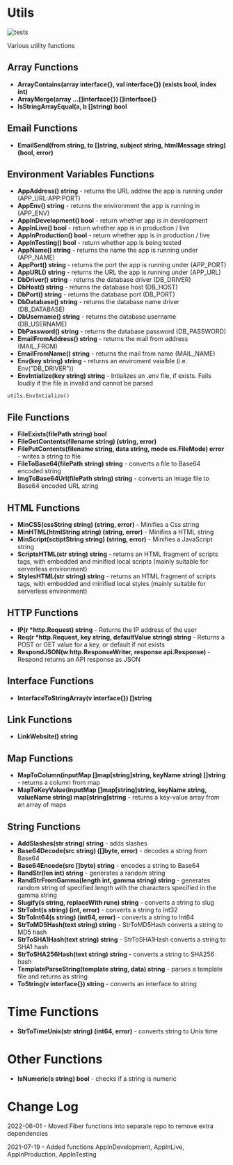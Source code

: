 # Utils

![tests](https://github.com/gouniverse/utils/workflows/tests/badge.svg)

Various utility functions

## Array Functions
- <b>ArrayContains(array interface{}, val interface{}) (exists bool, index int)</b>
- <b>ArrayMerge(array ...[]interface{}) []interface{}</b>
- <b>IsStringArrayEqual(a, b []string) bool</b>

## Email Functions
- <b>EmailSend(from string, to []string, subject string, htmlMessage string) (bool, error)</b>

## Environment Variables Functions
- <b>AppAddress() string</b> - returns the URL addree the app is running under (APP_URL:APP:PORT)
- <b>AppEnv() string</b> - returns the environment the app is running in  (APP_ENV)
- <b>AppInDevelopment() bool</b> - return whether app is in development
- <b>AppInLive() bool</b> - return whether app is in production / live
- <b>AppInProduction() bool</b> - return whether app is in production / live
- <b>AppInTesting() bool</b> - return whether app is being tested
- <b>AppName() string</b> - returns the name the app is running under (APP_NAME)
- <b>AppPort() string</b> - returns the port the app is running under (APP_PORT)
- <b>AppURL() string</b> - returns the URL the app is running under (APP_URL)
- <b>DbDriver() string</b> - returns the database driver (DB_DRIVER)
- <b>DbHost() string</b> - returns the database host (DB_HOST)
- <b>DbPort() string</b> - returns the database port (DB_PORT)
- <b>DbDatabase() string</b> - returns the database name driver (DB_DATABASE)
- <b>DbUsername() string</b> - returns the database username (DB_USERNAME)
- <b>DbPassword() string</b> - returns the database password (DB_PASSWORD)
- <b>EmailFromAddress() string</b> - returns the mail from address (MAIL_FROM)
- <b>EmailFromName() string</b> - returns the mail from name (MAIL_NAME)
- <b>Env(key string) string</b> - returns an enviroment vaialble (i.e. Env("DB_DRIVER"))
- <b>EnvIntialize(key string) string</b> - Intializes an .env file, if exists. Fails loudly if the file is invalid and cannot be parsed
```
utils.EnvIntialize()
```

## File Functions
- <b>FileExists(filePath string) bool</b>
- <b>FileGetContents(filename string) (string, error)</b>
- <b>FilePutContents(filename string, data string, mode os.FileMode) error</b> - writes a string to file
- <b>FileToBase64(filePath string) string</b> - converts a file to Base64 encoded string
- <b>ImgToBase64Url(filePath string) string</b> - converts an image file to Base64 encoded URL string

## HTML Functions
- <b>MinCSS(cssString string) (string, error)</b> - Minifies a Css string
- <b>MinHTML(htmlString string) (string, error)</b> - Minifies a HTML string
- <b>MinScript(sctiptString string) (string, error)</b> - Minifies a JavaScript string
- <b>ScriptsHTML(str string) string</b> - returns an HTML fragment of scripts tags, with embedded and minified local scripts (mainly suitable for serverless environment)
- <b>StylesHTML(str string) string</b> - returns an HTML fragment of scripts tags, with embedded and minified local styles (mainly suitable for serverless environment)


## HTTP Functions
- <b>IP(r *http.Request) string</b> - Returns the IP address of the user
- <b>Req(r *http.Request, key string, defaultValue string) string</b> - Returns a POST or GET value for a key, or default if not exists
- <b>RespondJSON(w http.ResponseWriter, response api.Response)</b> - Respond returns an API response as JSON

## Interface Functions
- <b>InterfaceToStringArray(v interface{}) []string</b>

## Link Functions
- <b>LinkWebsite() string</b>

## Map Functions
- <b>MapToColumn(inputMap []map[string]string, keyName string) []string</b> -  returns a column from map
- <b>MapToKeyValue(inputMap []map[string]string, keyName string, valueName string) map[string]string</b> -  returns a key-value array from an array of maps

## String Functions
- <b>AddSlashes(str string) string</b> - adds slashes
- <b>Base64Decode(src string) ([]byte, error)</b> - decodes a string from Base64
- <b>Base64Encode(src []byte) string</b> - encodes a string to Base64
- <b>RandStr(len int) string</b> - generates a random string
- <b>RandStrFromGamma(length int, gamma string) string</b> - generates random string of specified length with the characters specified in the gamma string
- <b>Slugify(s string, replaceWith rune) string</b> - converts a string to slug
- <b>StrToInt(s string) (int, error)</b> - converts a string to Int32
- <b>StrToInt64(s string) (int64, error)</b> -  converts a string to Int64
- <b>StrToMD5Hash(text string) string</b> - StrToMD5Hash converts a string to MD5 hash
- <b>StrToSHA1Hash(text string) string</b> - StrToSHA1Hash converts a string to SHA1 hash
- <b>StrToSHA256Hash(text string) string</b> - converts a string to SHA256 hash
- <b>TemplateParseString(template string, data) string</b> - parses a template file and returns as string
- <b>ToString(v interface{}) string</b> - converts an interface to string

# Time Functions
- <b>StrToTimeUnix(str string) (int64, error)</b> - converts string to Unix time

# Other Functions
- <b>IsNumeric(s string) bool</b> - checks if a string is numeric

# Change Log
2022-06-01 - Moved Fiber functions into separate repo to remove extra dependencies

2021-07-19 - Added functions AppInDevelopment, AppInLive, AppInProduction, AppInTesting
